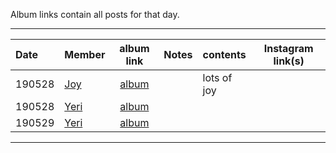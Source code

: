 Album links contain all posts for that day.

***

| Date   | Member         | album link                            | Notes                 | contents      | Instagram link(s) |
|:-      |:-              |:-:                                    |:-                     |:-             |:-:                |
| 190528 | [Joy][jy]      | [album](https://imgur.com/a/6CYipam)  |                       | lots of joy   |                   |
| 190528 | [Yeri][yr]     | [album](https://imgur.com/a/pd3JiJw)  |                       |               |                   |
| 190529 | [Yeri][yr]     | [album](https://imgur.com/a/COIzgEY)  |                       |               |                   |

***

[jy]:https://www.instagram.com/_imyour_joy/
[yr]:https://www.instagram.com/yerimiese/
[ks]:https://www.instagram.com/hi_sseulgi/
[wd]:https://www.instagram.com/todayis_wendy/
[ir]:https://www.instagram.com/renebaebae/